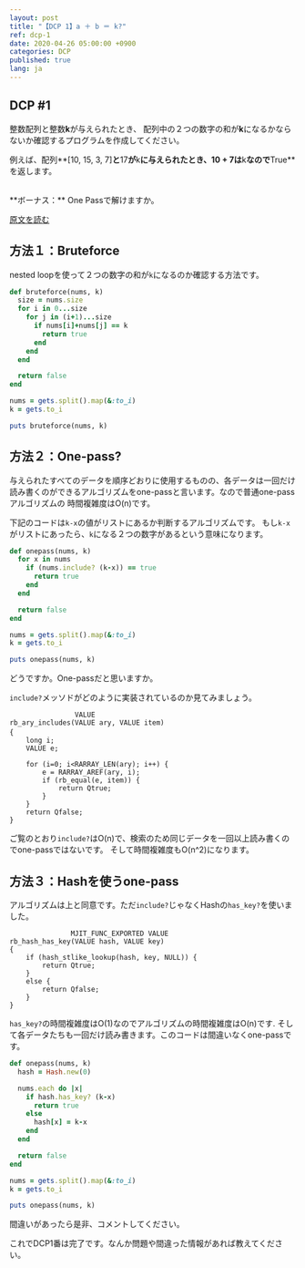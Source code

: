 ```yaml
---
layout: post
title: "【DCP 1】a ＋ b ＝ k?"
ref: dcp-1
date: 2020-04-26 05:00:00 +0900
categories: DCP
published: true
lang: ja
---
```


## **DCP #1**
整数配列と整数**k**が与えられたとき、
配列中の２つの数字の和が**k**になるかならないか確認するプログラムを作成してください。 

例えば、配列**[10, 15, 3, 7]**と**17**が**k**に与えられたとき、**10 + 7**は**k**なので**True**を返します。 

<br>
**ボーナス：** One Passで解けますか。

[原文を読む](en-dcp-1.html)

<div class="divider"></div>

## 方法１：Bruteforce

nested loopを使って２つの数字の和が`k`になるのか確認する方法です。

```rb
def bruteforce(nums, k)
  size = nums.size
  for i in 0...size
    for j in (i+1)...size
      if nums[i]+nums[j] == k
        return true
      end
    end
  end

  return false
end

nums = gets.split().map(&:to_i)
k = gets.to_i

puts bruteforce(nums, k)
```

## 方法２：One-pass?

与えられたすべてのデータを順序どおりに使用するものの、各データは一回だけ
読み書くのができるアルゴリズムをone-passと言います。なので普通one-passアルゴリズムの
時間複雑度はO(n)です。

下記のコードは`k-x`の値がリストにあるか判断するアルゴリズムです。
もし`k-x`がリストにあったら、`k`になる２つの数字があるという意味になります。

```rb
def onepass(nums, k)
  for x in nums
    if (nums.include? (k-x)) == true
      return true
    end
  end

  return false
end

nums = gets.split().map(&:to_i)
k = gets.to_i

puts onepass(nums, k)
```

どうですか。One-passだと思いますか。

`include?`メッソドがどのように実装されているのか見てみましょう。
```
                VALUE
rb_ary_includes(VALUE ary, VALUE item)
{　
	long i;
	VALUE e;

	for (i=0; i<RARRAY_LEN(ary); i++) {
		e = RARRAY_AREF(ary, i);
		if (rb_equal(e, item)) {
			return Qtrue;
		}
	}
	return Qfalse;
}
```

ご覧のとおり`include?`はO(n)で、検索のため同じデータを一回以上読み書くのでone-passではないです。
そして時間複雑度もO(n^2)になります。

## 方法３：Hashを使うone-pass


アルゴリズムは上と同意です。ただ`include?`じゃなくHashの`has_key?`を使いました。
```
               MJIT_FUNC_EXPORTED VALUE
rb_hash_has_key(VALUE hash, VALUE key)
{
	if (hash_stlike_lookup(hash, key, NULL)) {
		return Qtrue;
	}
	else {
		return Qfalse;
	}
}
```

`has_key?`の時間複雑度はO(1)なのでアルゴリズムの時間複雑度はO(n)です.
そして各データたちも一回だけ読み書きます。このコードは間違いなくone-passです。

```rb
def onepass(nums, k)
  hash = Hash.new(0)

  nums.each do |x|
    if hash.has_key? (k-x)
      return true
    else
      hash[x] = k-x
    end
  end

  return false
end

nums = gets.split().map(&:to_i)
k = gets.to_i

puts onepass(nums, k)
```

間違いがあったら是非、コメントしてください。

これでDCP1番は完了です。なんか問題や間違った情報があれば教えてください。
